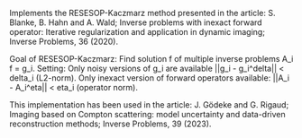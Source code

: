 Implements the RESESOP-Kaczmarz method presented in the article:
S. Blanke, B. Hahn and A. Wald; 
Inverse problems with inexact forward operator: Iterative regularization and application in dynamic imaging;
Inverse Problems, 36 (2020).

Goal of RESESOP-Kaczmarz: Find solution f of multiple inverse problems A_i f = g_i.
Setting: Only noisy versions of g_i are available ||g_i - g_i^delta|| < delta_i (L2-norm).
         Only inexact version of forward operators available: ||A_i - A_i^eta|| < eta_i (operator norm).

This implementation has been used in the article:
J. Gödeke and G. Rigaud;
Imaging based on Compton scattering: model uncertainty and data-driven reconstruction methods;
Inverse Problems, 39 (2023).
